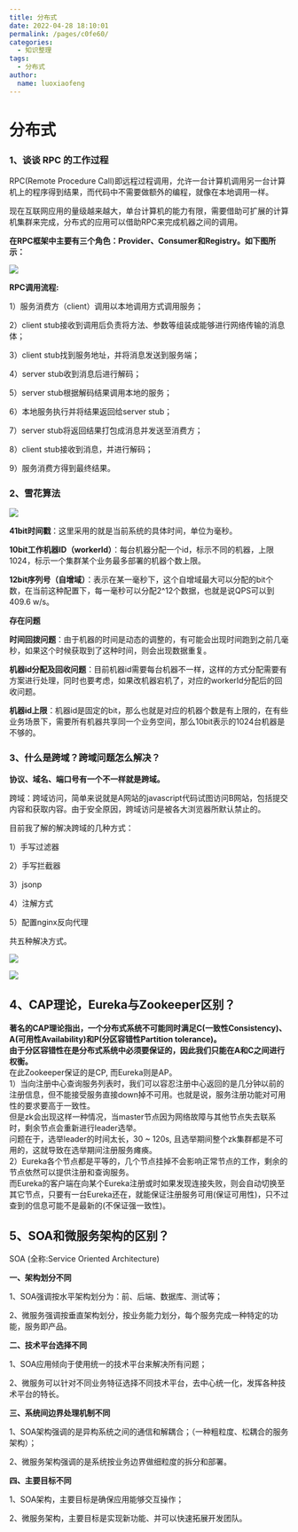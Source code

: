```yaml
---
title: 分布式
date: 2022-04-28 18:10:01
permalink: /pages/c0fe60/
categories:
  - 知识整理
tags:
  - 分布式
author: 
  name: luoxiaofeng
---
```

# 分布式

### 1、谈谈 RPC 的工作过程

RPC(Remote Procedure Call)即远程过程调用，允许一台计算机调用另一台计算机上的程序得到结果，而代码中不需要做额外的编程，就像在本地调用一样。

现在互联网应用的量级越来越大，单台计算机的能力有限，需要借助可扩展的计算机集群来完成，分布式的应用可以借助RPC来完成机器之间的调用。

**在RPC框架中主要有三个角色：Provider、Consumer和Registry。如下图所示：**

**![](/blog/img/media/90f0ea4d5cb045235d28b7623fd99388.png)**

**RPC调用流程:**

1）服务消费方（client）调用以本地调用方式调用服务；

2）client stub接收到调用后负责将方法、参数等组装成能够进行网络传输的消息体；

3）client stub找到服务地址，并将消息发送到服务端；

4）server stub收到消息后进行解码；

5）server stub根据解码结果调用本地的服务；

6）本地服务执行并将结果返回给server stub；

7）server stub将返回结果打包成消息并发送至消费方；

8）client stub接收到消息，并进行解码；

9）服务消费方得到最终结果。

### 2、雪花算法

![](/blog/img/media/7d195b460df37819cc0951b8ba616850.png)

**41bit时间戳**：这里采用的就是当前系统的具体时间，单位为毫秒。

**10bit工作机器ID（workerId）**：每台机器分配一个id，标示不同的机器，上限1024，标示一个集群某个业务最多部署的机器个数上限。

**12bit序列号（自增域）**：表示在某一毫秒下，这个自增域最大可以分配的bit个数，在当前这种配置下，每一毫秒可以分配2\^12个数据，也就是说QPS可以到 409.6 w/s。

**存在问题**

**时间回拨问题**：由于机器的时间是动态的调整的，有可能会出现时间跑到之前几毫秒，如果这个时候获取到了这种时间，则会出现数据重复。

**机器id分配及回收问题**：目前机器id需要每台机器不一样，这样的方式分配需要有方案进行处理，同时也要考虑，如果改机器宕机了，对应的workerId分配后的回收问题。

**机器id上限**：机器id是固定的bit，那么也就是对应的机器个数是有上限的，在有些业务场景下，需要所有机器共享同一个业务空间，那么10bit表示的1024台机器是不够的。

### 3、什么是跨域？跨域问题怎么解决？

**协议、域名、端口号有一个不一样就是跨域。**

跨域：跨域访问，简单来说就是A网站的javascript代码试图访问B网站，包括提交内容和获取内容。由于安全原因，跨域访问是被各大浏览器所默认禁止的。

目前我了解的解决跨域的几种方式：

1）手写过滤器

2）手写拦截器

3）jsonp

4）注解方式

5）配置nginx反向代理

共五种解决方式。

![](/blog/img/media/6714d5192ceaa816e704eed122a93b96.png) 

![](/blog/img/media/f8d34608217bb7be83e7050cac872b28.png) 

## 4、CAP理论，Eureka与Zookeeper区别？

**著名的CAP理论指出，一个分布式系统不可能同时满足C(一致性Consistency)、A(可用性Availability)和P(分区容错性Partition tolerance)。  
由于分区容错性在是分布式系统中必须要保证的，因此我们只能在A和C之间进行权衡。**  
在此Zookeeper保证的是CP, 而Eureka则是AP。  
1）当向注册中心查询服务列表时，我们可以容忍注册中心返回的是几分钟以前的注册信息，但不能接受服务直接down掉不可用。也就是说，服务注册功能对可用性的要求要高于一致性。  
但是zk会出现这样一种情况，当master节点因为网络故障与其他节点失去联系时，剩余节点会重新进行leader选举。  
问题在于，选举leader的时间太长，30 \~ 120s, 且选举期间整个zk集群都是不可用的，这就导致在选举期间注册服务瘫痪。  
2）Eureka各个节点都是平等的，几个节点挂掉不会影响正常节点的工作，剩余的节点依然可以提供注册和查询服务。  
而Eureka的客户端在向某个Eureka注册或时如果发现连接失败，则会自动切换至其它节点，只要有一台Eureka还在，就能保证注册服务可用(保证可用性)，只不过查到的信息可能不是最新的(不保证强一致性)。

## 5、SOA和微服务架构的区别？

SOA (全称:Service Oriented Architecture)

**一、架构划分不同**

1、SOA强调按水平架构划分为：前、后端、数据库、测试等；

2、微服务强调按垂直架构划分，按业务能力划分，每个服务完成一种特定的功能，服务即产品。

**二、技术平台选择不同**

1、SOA应用倾向于使用统一的技术平台来解决所有问题；

2、微服务可以针对不同业务特征选择不同技术平台，去中心统一化，发挥各种技术平台的特长。

**三、系统间边界处理机制不同**

1、SOA架构强调的是异构系统之间的通信和解耦合；（一种粗粒度、松耦合的服务架构）；

2、微服务架构强调的是系统按业务边界做细粒度的拆分和部署。

**四、主要目标不同**

1、SOA架构，主要目标是确保应用能够交互操作；

2、微服务架构，主要目标是实现新功能、并可以快速拓展开发团队。